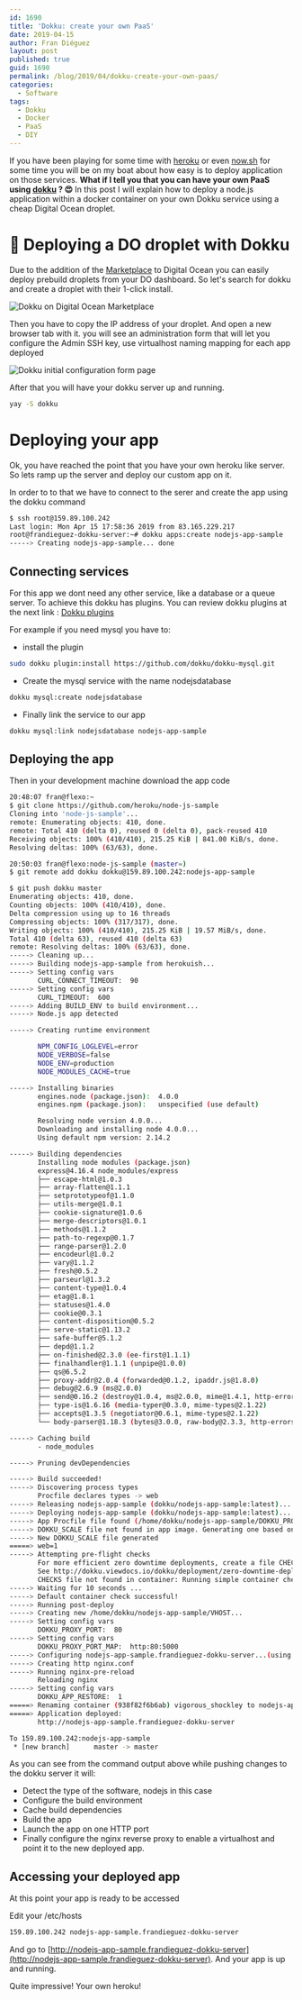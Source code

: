 ```yaml
---
id: 1690
title: 'Dokku: create your own PaaS'
date: 2019-04-15
author: Fran Diéguez
layout: post
published: true
guid: 1690
permalink: /blog/2019/04/dokku-create-your-own-paas/
categories:
  - Software
tags:
  - Dokku
  - Docker
  - PaaS
  - DIY
---
```

If you have been playing for some time with [heroku](https://www.heroku.com) or even [now.sh](https://zeit.co/now) for some time you will be on my boat about how easy is to deploy application on those services. **What if I tell you that you can have your own PaaS using [dokku](https://github.com/dokku/dokku) ? 😍** In this post I will explain how to deploy a node.js application within a docker container on your own Dokku service using a cheap Digital Ocean droplet.

# 🚀 Deploying a DO droplet with Dokku
Due to the addition of the [Marketplace](https://blog.digitalocean.com/introducing-digitalocean-marketplace/) to Digital Ocean you can easily deploy prebuild droplets from your DO dashboard. So let's search for dokku and create a droplet with their 1-click install.

![Dokku on Digital Ocean Marketplace](./dokku-do-marketplace.png)


Then you have to copy the IP address of your droplet. And open a new browser tab with it. you will see an administration form that will let you configure the Admin SSH key, use virtualhost naming mapping for each app deployed


![Dokku initial configuration form page](./159.89.100.242_.png)

After that you will have your dokku server up and running.

```bash
yay -S dokku
```

# Deploying your app

Ok, you have reached the point that you have your own heroku like server. So lets ramp up the server and deploy our custom app on it.

In order to to that we have to connect to the serer and create the app using the dokku command

```bash
$ ssh root@159.89.100.242
Last login: Mon Apr 15 17:58:36 2019 from 83.165.229.217
root@frandieguez-dokku-server:~# dokku apps:create nodejs-app-sample
-----> Creating nodejs-app-sample... done
```

## Connecting services
For this app we dont need any other service, like a database or a queue server. To achieve this dokku has plugins. You can review dokku plugins at the next link : [Dokku plugins](http://dokku.viewdocs.io/dokku/community/plugins/#official-plugins-beta)

For example if you need mysql you have to:

- install the plugin
```bash
sudo dokku plugin:install https://github.com/dokku/dokku-mysql.git
```
- Create the mysql service with  the name nodejsdatabase
```bash
dokku mysql:create nodejsdatabase
```
- Finally link the service to our app
```bash
dokku mysql:link nodejsdatabase nodejs-app-sample
```

## Deploying the app
Then in your development machine download the app code

```bash
20:48:07 fran@flexo:~
$ git clone https://github.com/heroku/node-js-sample
Cloning into 'node-js-sample'...
remote: Enumerating objects: 410, done.
remote: Total 410 (delta 0), reused 0 (delta 0), pack-reused 410
Receiving objects: 100% (410/410), 215.25 KiB | 841.00 KiB/s, done.
Resolving deltas: 100% (63/63), done.
```

```bash
20:50:03 fran@flexo:node-js-sample (master=)
$ git remote add dokku dokku@159.89.100.242:nodejs-app-sample
```

```bash
$ git push dokku master
Enumerating objects: 410, done.
Counting objects: 100% (410/410), done.
Delta compression using up to 16 threads
Compressing objects: 100% (317/317), done.
Writing objects: 100% (410/410), 215.25 KiB | 19.57 MiB/s, done.
Total 410 (delta 63), reused 410 (delta 63)
remote: Resolving deltas: 100% (63/63), done.
-----> Cleaning up...
-----> Building nodejs-app-sample from herokuish...
-----> Setting config vars
       CURL_CONNECT_TIMEOUT:  90
-----> Setting config vars
       CURL_TIMEOUT:  600
-----> Adding BUILD_ENV to build environment...
-----> Node.js app detected

-----> Creating runtime environment

       NPM_CONFIG_LOGLEVEL=error
       NODE_VERBOSE=false
       NODE_ENV=production
       NODE_MODULES_CACHE=true

-----> Installing binaries
       engines.node (package.json):  4.0.0
       engines.npm (package.json):   unspecified (use default)

       Resolving node version 4.0.0...
       Downloading and installing node 4.0.0...
       Using default npm version: 2.14.2

-----> Building dependencies
       Installing node modules (package.json)
       express@4.16.4 node_modules/express
       ├── escape-html@1.0.3
       ├── array-flatten@1.1.1
       ├── setprototypeof@1.1.0
       ├── utils-merge@1.0.1
       ├── cookie-signature@1.0.6
       ├── merge-descriptors@1.0.1
       ├── methods@1.1.2
       ├── path-to-regexp@0.1.7
       ├── range-parser@1.2.0
       ├── encodeurl@1.0.2
       ├── vary@1.1.2
       ├── fresh@0.5.2
       ├── parseurl@1.3.2
       ├── content-type@1.0.4
       ├── etag@1.8.1
       ├── statuses@1.4.0
       ├── cookie@0.3.1
       ├── content-disposition@0.5.2
       ├── serve-static@1.13.2
       ├── safe-buffer@5.1.2
       ├── depd@1.1.2
       ├── on-finished@2.3.0 (ee-first@1.1.1)
       ├── finalhandler@1.1.1 (unpipe@1.0.0)
       ├── qs@6.5.2
       ├── proxy-addr@2.0.4 (forwarded@0.1.2, ipaddr.js@1.8.0)
       ├── debug@2.6.9 (ms@2.0.0)
       ├── send@0.16.2 (destroy@1.0.4, ms@2.0.0, mime@1.4.1, http-errors@1.6.3)
       ├── type-is@1.6.16 (media-typer@0.3.0, mime-types@2.1.22)
       ├── accepts@1.3.5 (negotiator@0.6.1, mime-types@2.1.22)
       └── body-parser@1.18.3 (bytes@3.0.0, raw-body@2.3.3, http-errors@1.6.3, iconv-lite@0.4.23)

-----> Caching build
       - node_modules

-----> Pruning devDependencies

-----> Build succeeded!
-----> Discovering process types
       Procfile declares types -> web
-----> Releasing nodejs-app-sample (dokku/nodejs-app-sample:latest)...
-----> Deploying nodejs-app-sample (dokku/nodejs-app-sample:latest)...
-----> App Procfile file found (/home/dokku/nodejs-app-sample/DOKKU_PROCFILE)
-----> DOKKU_SCALE file not found in app image. Generating one based on Procfile...
-----> New DOKKU_SCALE file generated
=====> web=1
-----> Attempting pre-flight checks
       For more efficient zero downtime deployments, create a file CHECKS.
       See http://dokku.viewdocs.io/dokku/deployment/zero-downtime-deploys/ for examples
       CHECKS file not found in container: Running simple container check...
-----> Waiting for 10 seconds ...
-----> Default container check successful!
-----> Running post-deploy
-----> Creating new /home/dokku/nodejs-app-sample/VHOST...
-----> Setting config vars
       DOKKU_PROXY_PORT:  80
-----> Setting config vars
       DOKKU_PROXY_PORT_MAP:  http:80:5000
-----> Configuring nodejs-app-sample.frandieguez-dokku-server...(using built-in template)
-----> Creating http nginx.conf
-----> Running nginx-pre-reload
       Reloading nginx
-----> Setting config vars
       DOKKU_APP_RESTORE:  1
=====> Renaming container (938f82f6b6ab) vigorous_shockley to nodejs-app-sample.web.1
=====> Application deployed:
       http://nodejs-app-sample.frandieguez-dokku-server

To 159.89.100.242:nodejs-app-sample
 * [new branch]      master -> master
```

As you can see from the command output above while pushing changes to the dokku server it will:

 - Detect the type of the software, nodejs in this case
 - Configure the build environment
 - Cache build dependencies
 - Build the app
 - Launch the app on one HTTP port
 - Finally configure the nginx reverse proxy to enable a virtualhost and point it to the new deployed app.


## Accessing your deployed app

At this point your app is ready to be accessed

Edit your /etc/hosts
```bash
159.89.100.242 nodejs-app-sample.frandieguez-dokku-server
```

And go to [http://nodejs-app-sample.frandieguez-dokku-server](http://nodejs-app-sample.frandieguez-dokku-server). And your app is up and running.

Quite impressive! Your own heroku!
